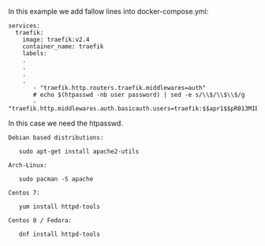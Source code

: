 In this example we add fallow lines into docker-compose.yml:

```
services:
  traefik:
    image: traefik:v2.4
    container_name: traefik
    labels:
    .
    .
    .
    .
       - "traefik.http.routers.traefik.middlewares=auth"
       # echo $(htpasswd -nb user password) | sed -e s/\\$/\\$\\$/g
       - "traefik.http.middlewares.auth.basicauth.users=traefik:$$apr1$$pR013MIB$$ltHETm7qRT.uFaWFQ/XlN1
```

In this case we need the htpasswd.

```
Debian based distributions:

   sudo apt-get install apache2-utils

```

```
Arch-Linux:

   sudo pacman -S apache
```

```
Centos 7:

   yum install httpd-tools
   
Centos 8 / Fedora:

   dnf install httpd-tools   
```
